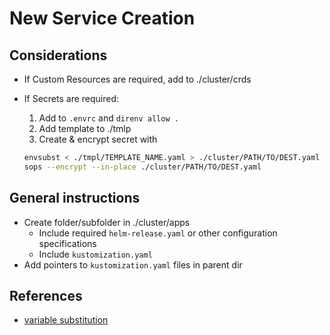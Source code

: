 # New Service Creation

## Considerations

* If Custom Resources are required, add to ./cluster/crds
* If Secrets are required:
  1. Add to `.envrc` and `direnv allow .`
  2. Add template to ./tmlp
  3. Create & encrypt secret with

    ```sh
    envsubst < ./tmpl/TEMPLATE_NAME.yaml > ./cluster/PATH/TO/DEST.yaml
    sops --encrypt --in-place ./cluster/PATH/TO/DEST.yaml
    ```

## General instructions

* Create folder/subfolder in ./cluster/apps
  * Include required `helm-release.yaml` or other configuration specifications
  * Include `kustomization.yaml`
* Add pointers to `kustomization.yaml` files in parent dir

## References

* [variable substitution](https://github.com/drone/envsubst)